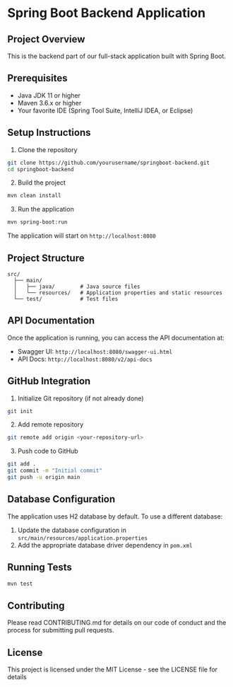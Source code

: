 # Spring Boot Backend Application

## Project Overview
This is the backend part of our full-stack application built with Spring Boot.

## Prerequisites
- Java JDK 11 or higher
- Maven 3.6.x or higher
- Your favorite IDE (Spring Tool Suite, IntelliJ IDEA, or Eclipse)

## Setup Instructions
1. Clone the repository
```bash
git clone https://github.com/yourusername/springboot-backend.git
cd springboot-backend
```

2. Build the project
```bash
mvn clean install
```

3. Run the application
```bash
mvn spring-boot:run
```
The application will start on `http://localhost:8080`

## Project Structure
```
src/
  ├── main/
  │   ├── java/        # Java source files
  │   └── resources/   # Application properties and static resources
  └── test/            # Test files
```

## API Documentation
Once the application is running, you can access the API documentation at:
- Swagger UI: `http://localhost:8080/swagger-ui.html`
- API Docs: `http://localhost:8080/v2/api-docs`

## GitHub Integration
1. Initialize Git repository (if not already done)
```bash
git init
```

2. Add remote repository
```bash
git remote add origin <your-repository-url>
```

3. Push code to GitHub
```bash
git add .
git commit -m "Initial commit"
git push -u origin main
```

## Database Configuration
The application uses H2 database by default. To use a different database:
1. Update the database configuration in `src/main/resources/application.properties`
2. Add the appropriate database driver dependency in `pom.xml`

## Running Tests
```bash
mvn test
```

## Contributing
Please read CONTRIBUTING.md for details on our code of conduct and the process for submitting pull requests.

## License
This project is licensed under the MIT License - see the LICENSE file for details